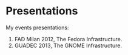 Presentations
=============

My events presentations:

1. FAD Milan 2012, The Fedora Infrastructure.
2. GUADEC 2013, The GNOME Infrastructure.
